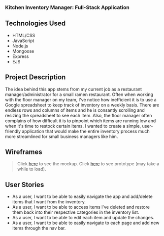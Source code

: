 ### Kitchen Inventory Manager: Full-Stack Application

## Technologies Used
- HTML/CSS 
- JavaScript
- Node.js
- Mongoose 
- Express
- EJS 

## Project Description

The idea behind this app stems from my current job as a restaurant manager/administrator for a small ramen restaurant. Often when working with the floor manager on my team, I've notice how inefficient it is to use a Google spreadsheet to keep track of inventory on a weekly basis. There are endless rows and columns of items and he is consantly scrolling and resizing the spreadsheet to see each item. Also, the floor manager often complains of how difficult it is to pinpoint which items are running low and when it's time to restock certain items. I wanted to create a simple, user-friendly application that would make the entire inventory process much more streamlined for small business managers like him. 

## Wireframes
> Click [here](https://www.figma.com/file/uIWmm9sm7Eeravt4wfSPGo/PROJECT-2---RESTAURANT-INVENTORY-MANAGER?node-id=4%3A2) to see the mockup. 
> Click [here](https://www.figma.com/proto/uIWmm9sm7Eeravt4wfSPGo/PROJECT-2---RESTAURANT-INVENTORY-MANAGER?page-id=0%3A1&node-id=4%3A2&viewport=944%2C-3721%2C1.11&scaling=scale-down&starting-point-node-id=4%3A2) to see prototype (may take a while to load).

## User Stories
- As a user, I want to be able to easily navigate the app and add/delete items that I want from the inventory.
- As a user, I want to be able to access items I've deleted and restore them back into their respective categories in the inventory list. 
- As a user, I want to be able to edit each item and update the changes.
- As a user, I want to be able to easily navigate to each page and add new items through the nav bar.
